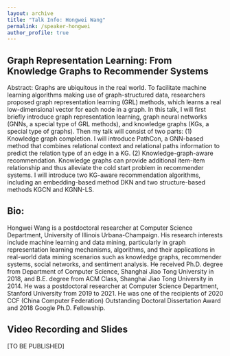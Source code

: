 ```yaml
---
layout: archive
title: "Talk Info: Hongwei Wang"
permalink: /speaker-hongwei
author_profile: true
---
```


## Graph Representation Learning: From Knowledge Graphs to Recommender Systems

Abstract: Graphs are ubiquitous in the real world. To facilitate machine learning algorithms making use of graph-structured data, researchers proposed graph representation learning (GRL) methods, which learns a real low-dimensional vector for each node in a graph. In this talk, I will first briefly introduce graph representation learning, graph neural networks (GNNs, a special type of GRL methods), and knowledge graphs (KGs, a special type of graphs). Then my talk will consist of two parts: (1) Knowledge graph completion. I will introduce PathCon, a GNN-based method that combines relational context and relational paths information to predict the relation type of an edge in a KG. (2) Knowledge-graph-aware recommendation. Knowledge graphs can provide additional item-item relationship and thus alleviate the cold start problem in recommender systems. I will introduce two KG-aware recommendation algorithms, including an embedding-based method DKN and two structure-based methods KGCN and KGNN-LS.

## Bio:

Hongwei Wang is a postdoctoral researcher at Computer Science Department, University of Illinois Urbana-Champaign. His research interests include machine learning and data mining, particularly in graph representation learning mechanisms, algorithms, and their applications in real-world data mining scenarios such as knowledge graphs, recommender systems, social networks, and sentiment analysis.
He received Ph.D. degree from Department of Computer Science, Shanghai Jiao Tong University in 2018, and B.E. degree from ACM Class, Shanghai Jiao Tong University in 2014. He was a postdoctoral researcher at Computer Science Department, Stanford University from 2019 to 2021. He was one of the recipients of 2020 CCF (China Computer Federation) Outstanding Doctoral Dissertation Award and 2018 Google Ph.D. Fellowship.

## Video Recording and Slides
[TO BE PUBLISHED]
